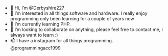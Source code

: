 - 👋 Hi, I’m @Derbyshire227
- 👀 I’m interested in all things software and hardware. I really enjoy programming only been learning for a couple of years now
- 🌱 I’m currently learning PHP. 
- 💞️ I’m looking to collaborate on anything, please feel free to contact me, i always want to learn :)
- 📫 I have a instagram for all things programming. @programmingacc1999

<!---
Derbyshire227/Derbyshire227 is a ✨ special ✨ repository because its `README.md` (this file) appears on your GitHub profile.
You can click the Preview link to take a look at your changes.
--->
